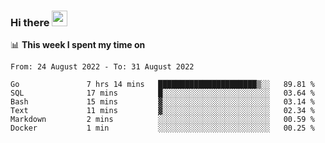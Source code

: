 ### Hi there <a href="https://www.gautamkrishnar.com/"><img src="https://media.giphy.com/media/hvRJCLFzcasrR4ia7z/giphy.gif" width="25px"></a>

📊 **This week I spent my time on**

<!--START_SECTION:waka-->

```text
From: 24 August 2022 - To: 31 August 2022

Go               7 hrs 14 mins   ██████████████████████▒░░   89.81 %
SQL              17 mins         █░░░░░░░░░░░░░░░░░░░░░░░░   03.64 %
Bash             15 mins         ▓░░░░░░░░░░░░░░░░░░░░░░░░   03.14 %
Text             11 mins         ▓░░░░░░░░░░░░░░░░░░░░░░░░   02.34 %
Markdown         2 mins          ░░░░░░░░░░░░░░░░░░░░░░░░░   00.59 %
Docker           1 min           ░░░░░░░░░░░░░░░░░░░░░░░░░   00.25 %
```

<!--END_SECTION:waka-->
